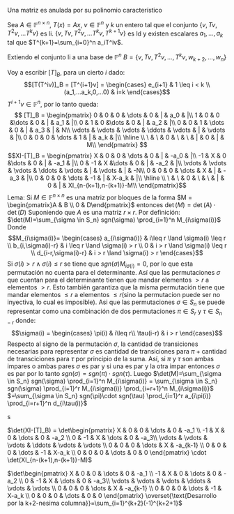 Una matriz es anulada por su polinomio característico

Sea $A \in \mathbb F^{n\times n}$, $T(x)=Ax$, $v \in \mathbb F^n$ y $k$ un entero tal que el conjunto $\{v,Tv,T^2v,...T^kv\}$ es li. $\{v,Tv,T^2v,...T^kv,T^{k+1}v\}$ es ld y existen escalares $a_1,...,a_k$ tal que $T^{k+1}=\sum_{i=0}^n a_iT^iv$.

Extiendo el conjunto li a una base de $\mathbb F^n$ $B=\{v,Tv,T^2v,...,T^kv,w_{k+2},...,w_n\}$

Voy a escribir $[T]_B$, para un cierto $i$ dado:
$$[T(T^iv)]_B = [T^{i+1}v] = \begin{cases}
	e_{i+1} & 1 \leq i < k \\
	(a_1,...a_k,0,...0) & i=k
\end{cases}$$
$T^{i+1}v \in \mathbb F^n$, por lo tanto queda:
$$
[T]_B = 
\begin{pmatrix}
	0 & 0 & 0 & \dots & 0 & | & a_0 & |\\
	1 & 0 & 0 &\dots & 0 & | & a_1 & |\\
	0 & 1 & 0 &\dots & 0 & | & a_2 & |\\
	0 & 0 & 1 & \dots & 0 & | & a_3 & | & N\\
	\vdots & \vdots & \vdots & \ddots & \vdots & | & \vdots & |\\
	0 & 0 & 0 & \dots & 1 & | & a_k & |\\
	\hline \\
	\ & \ & 0  & \ & \ & | & 0 & | & M\\
\end{pmatrix}
$$
$$XI-[T]_B = \begin{pmatrix}
	X & 0 & 0 & \dots & 0 & | & -a_0 & |\\
	-1 & X & 0 &\dots & 0 & | & -a_1 & |\\
	0 & -1 & X &\dots & 0 & | & -a_2 & |\\
	\vdots & \vdots & \vdots & \ddots & \vdots & | & \vdots & | & -N\\
	0 & 0 & 0 & \dots & X & | & -a_3 & |\\
	0 & 0 & 0 & \dots & -1 & | & X-a_k & |\\
	\hline \\
	\ & \ & 0  & \ & \ & | & 0 & | & XI_{n-(k+1),n-(k+1)}-M\\
\end{pmatrix}$$
Lema: Si $M \in \mathbb F^{n \times n}$ es una matriz por bloques de la forma $M = \begin{pmatrix}A & B \\ 0 & D\end{pmatrix}$ entonces $\det(M)=\det(A) \cdot \det(D)$
	Suponiendo que $A$ es una matriz $r\times r$.
	Por definición: $\det(M)=\sum_{\sigma \in S_n} sgn(\sigma) \prod_{i=1}^n M_{i\sigma(i)}$
	Donde
	$$M_{i\sigma(i)}=
	\begin{cases} 
	a_{i\sigma(i)} & i\leq r \land \sigma(i) \leq r \\ 
	b_{i,\sigma(i)-r} & i \leq r \land \sigma(i) > r \\ 
	0 & i > r \land \sigma(i) \leq r \\ 
	d_{i-r,\sigma(i)-r} &  i > r \land \sigma(i) > r
	\end{cases}$$
	Si $\sigma(i) > r \land \sigma(i)\leq r$ se tiene que $sgn(\sigma)M_{i\sigma(i)}=0$, por lo que esta permutación no cuenta para el determinante. Así que las permutaciones $\sigma$ que cuentan para el determinante tienen que mandar elementos $>r$ a elementos $>r$. Esto también garantiza que la misma permutación tiene que mandar elementos $\leq r$ a elementos $\leq r$(sino la permutacion puede ser no inyectiva, lo cual es imposible). Asi que las permutaciones $\sigma \in S_n$ se puede representar como una combinación de dos permutaciones $\pi \in S_r$ y $\tau \in S_{n-r}$ donde:
	$$\sigma(i) = \begin{cases}
		\pi(i) & i\leq r\\
		\tau(i-r) & i > r 
	\end{cases}$$
	Respecto al signo de la permutación $\sigma$, la cantidad de transiciones necesarias para representar $\sigma$ es $\text{cantidad de transiciones para }\pi + \text{cantidad de transciciones para }\tau$ por principio de la suma. Así, si $\pi$ y $\tau$ son ambas impares o ambas pares $\sigma$ es par y si una es par y la otra impar entonces $\sigma$ es par por lo tanto $sgn(\sigma) = sgn(\pi) \cdot sgn(\tau)$.
	Luego $\det(M)=\sum_{\sigma \in S_n} sgn(\sigma) \prod_{i=1}^n M_{i\sigma(i)} = \sum_{\sigma \in S_n} sgn(\sigma) \prod_{i=1}^r M_{i\sigma(i)} \prod_{i=r+1}^n M_{i\sigma(i)}$ 
	$=\sum_{\sigma \in S_n} sgn(\pi)\cdot sgn(\tau) \prod_{i=1}^r a_{i\pi(i)} \prod_{i=r+1}^n d_{i\tau(i)}$

s



$\det(XI-[T]_B) = \det\begin{pmatrix} X & 0 & 0 & \dots & 0 & -a_1 \\ -1 & X & 0 & \dots & 0 & -a_2 \\ 0 & -1 & X & \dots & 0 & -a_3\\ \vdots & \vdots & \vdots & \ddots & \vdots & \vdots \\ 0 & 0 & 0 & \dots & X & -a_{k-1} \\ 0 & 0 & 0 & \dots & -1 & X-a_k \\ 0 & 0 & 0 & \dots & 0 & 0 \end{pmatrix} \cdot \det(XI_{n-(k+1),n-(k+1)}-M)$

$\det\begin{pmatrix} X & 0 & 0 & \dots & 0 & -a_1 \\ -1 & X & 0 & \dots & 0 & -a_2 \\ 0 & -1 & X & \dots & 0 & -a_3\\ \vdots & \vdots & \vdots & \ddots & \vdots & \vdots \\ 0 & 0 & 0 & \dots & X & -a_{k-1} \\ 0 & 0 & 0 & \dots & -1 & X-a_k \\ 0 & 0 & 0 & \dots & 0 & 0 \end{pmatrix} \overset{\text{Desarrollo por la k+2-nesima columna}}=\sum_{i=1}^{k+2}(-1)^{k+2+1}$
